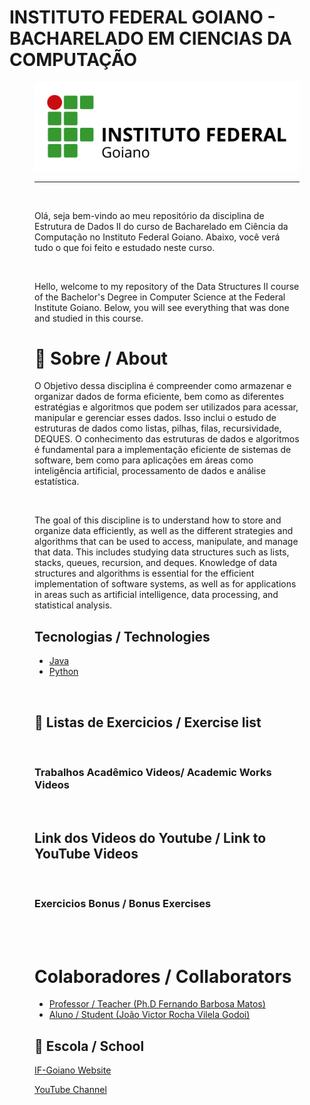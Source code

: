 # INSTITUTO FEDERAL GOIANO - BACHARELADO EM CIENCIAS DA COMPUTAÇÃO
<figure>

  <img src="logo IF-Goiano.png" alt="IF-Goiano logo">

---

<br>
  
Olá, seja bem-vindo ao meu repositório da disciplina de Estrutura de Dados II do curso de Bacharelado em Ciência da Computação no Instituto Federal Goiano. Abaixo, você verá tudo o que foi feito e estudado neste curso.
  

<br>

  
Hello, welcome to my repository of the Data Structures II course of the Bachelor's Degree in Computer Science at the Federal Institute Goiano. Below, you will see everything that was done and studied in this course.


# :rocket: Sobre / About

O Objetivo dessa disciplina é compreender como armazenar e organizar dados de forma eficiente, bem como as
diferentes estratégias e algoritmos que podem ser utilizados para acessar, manipular e gerenciar esses dados. Isso
inclui o estudo de estruturas de dados como listas, pilhas, filas, recursividade, DEQUES. O conhecimento das
estruturas de dados e algoritmos é fundamental para a implementação eficiente de sistemas de software, bem
como para aplicações em áreas como inteligência artificial, processamento de dados e análise estatística.

<br>

The goal of this discipline is to understand how to store and organize data efficiently, as well as the different strategies and algorithms that can be used to access, manipulate, and manage that data. This includes studying data structures such as lists, stacks, queues, recursion, and deques. Knowledge of data structures and algorithms is essential for the efficient implementation of software systems, as well as for applications in areas such as artificial intelligence, data processing, and statistical analysis.


## Tecnologias / Technologies

* [Java](https://www.java.com/pt-BR/)
* [Python](https://www.python.org/)


<br>

## :memo: Listas de Exercicios / Exercise list

<br>
  

 

### Trabalhos Acadêmico Videos/ Academic Works Videos

<br>

## Link dos Videos do Youtube / Link to YouTube Videos

<br>


### Exercicios Bonus / Bonus Exercises 
  
<br>


<br>

# Colaboradores / Collaborators

  * [Professor / Teacher (Ph.D Fernando Barbosa Matos)](https://github.com/N077urno)
  * [Aluno / Student (João Victor Rocha Vilela Godoi)](https://github.com/Joao-Victor-RVG)
  
## 🏫 Escola / School 

[IF-Goiano Website](https://ifgoiano.edu.br/home/index.php)

[YouTube Channel](https://www.youtube.com/user/ifgoiano)

